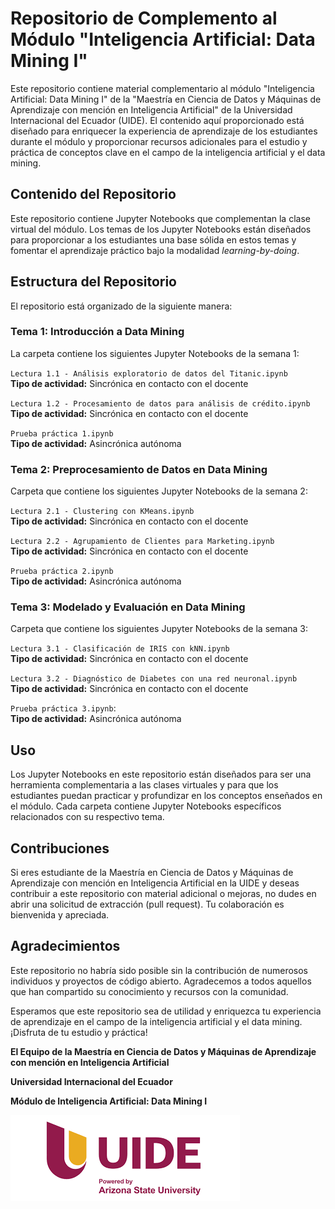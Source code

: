 # Repositorio de Complemento al Módulo "Inteligencia Artificial: Data Mining I"

Este repositorio contiene material complementario al módulo "Inteligencia Artificial: Data Mining I" de la "Maestría en Ciencia de Datos y Máquinas de Aprendizaje con mención en Inteligencia Artificial" de la Universidad Internacional del Ecuador (UIDE). El contenido aquí proporcionado está diseñado para enriquecer la experiencia de aprendizaje de los estudiantes durante el módulo y proporcionar recursos adicionales para el estudio y práctica de conceptos clave en el campo de la inteligencia artificial y el data mining.

## Contenido del Repositorio

Este repositorio contiene Jupyter Notebooks que complementan la clase virtual del módulo. Los temas de los Jupyter Notebooks están diseñados para proporcionar a los estudiantes una base sólida en estos temas y fomentar el aprendizaje práctico bajo la modalidad *learning-by-doing*.

## Estructura del Repositorio

El repositorio está organizado de la siguiente manera:

### **Tema 1: Introducción a Data Mining**

La carpeta contiene los siguientes Jupyter Notebooks de la semana 1:

  `Lectura 1.1 - Análisis exploratorio de datos del Titanic.ipynb`  
  **Tipo de actividad:** Sincrónica en contacto con el docente  

  `Lectura 1.2 - Procesamiento de datos para análisis de crédito.ipynb`  
  **Tipo de actividad:** Sincrónica en contacto con el docente 

  `Prueba práctica 1.ipynb`  
  **Tipo de actividad:** Asincrónica autónoma   


### **Tema 2: Preprocesamiento de Datos en Data Mining**
Carpeta que contiene los siguientes Jupyter Notebooks de la semana 2:

  `Lectura 2.1 - Clustering con KMeans.ipynb`  
  **Tipo de actividad:** Sincrónica en contacto con el docente 

  `Lectura 2.2 - Agrupamiento de Clientes para Marketing.ipynb`  
  **Tipo de actividad:** Sincrónica en contacto con el docente  

  `Prueba práctica 2.ipynb`  
  **Tipo de actividad:** Asincrónica autónoma 


### **Tema 3: Modelado y Evaluación en Data Mining**
Carpeta que contiene los siguientes Jupyter Notebooks de la semana 3:

  `Lectura 3.1 - Clasificación de IRIS con kNN.ipynb`  
  **Tipo de actividad:** Sincrónica en contacto con el docente 

   `Lectura 3.2 - Diagnóstico de Diabetes con una red neuronal.ipynb`  
  **Tipo de actividad:** Sincrónica en contacto con el docente  
  
  `Prueba práctica 3.ipynb`:  
  **Tipo de actividad:** Asincrónica autónoma  


## Uso

Los Jupyter Notebooks en este repositorio están diseñados para ser una herramienta complementaria a las clases virtuales y para que los estudiantes puedan practicar y profundizar en los conceptos enseñados en el módulo. Cada carpeta contiene Jupyter Notebooks específicos relacionados con su respectivo tema.

## Contribuciones

Si eres estudiante de la Maestría en Ciencia de Datos y Máquinas de Aprendizaje con mención en Inteligencia Artificial en la UIDE y deseas contribuir a este repositorio con material adicional o mejoras, no dudes en abrir una solicitud de extracción (pull request). Tu colaboración es bienvenida y apreciada.

## Agradecimientos

Este repositorio no habría sido posible sin la contribución de numerosos individuos y proyectos de código abierto. Agradecemos a todos aquellos que han compartido su conocimiento y recursos con la comunidad.

Esperamos que este repositorio sea de utilidad y enriquezca tu experiencia de aprendizaje en el campo de la inteligencia artificial y el data mining. ¡Disfruta de tu estudio y práctica!


**El Equipo de la Maestría en Ciencia de Datos y Máquinas de Aprendizaje con mención en Inteligencia Artificial**

**Universidad Internacional del Ecuador**

**Módulo de Inteligencia Artificial: Data Mining I**

![Logo de la Universidad Internacional del Ecuador](UIDElogo.png)